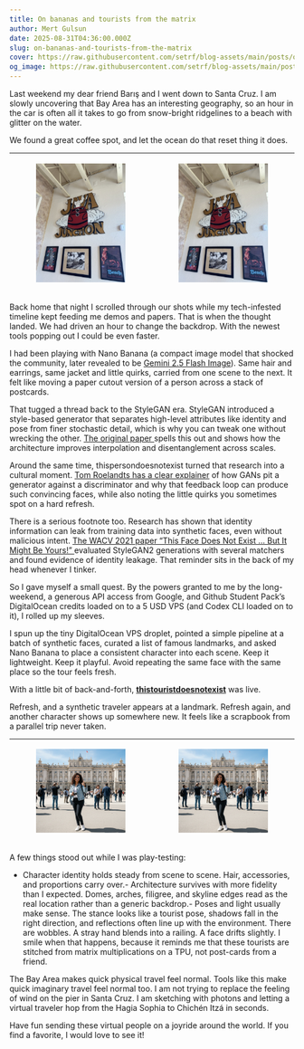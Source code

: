 ```yaml
---
title: On bananas and tourists from the matrix
author: Mert Gulsun
date: 2025-08-31T04:36:00.000Z
slug: on-bananas-and-tourists-from-the-matrix
cover: https://raw.githubusercontent.com/setrf/blog-assets/main/posts/on-bananas-and-tourists-from-the-matrix/images/cover-2608d6e5.jpg
og_image: https://raw.githubusercontent.com/setrf/blog-assets/main/posts/on-bananas-and-tourists-from-the-matrix/images/og-2608d6e5.jpg
---
```


Last weekend my dear friend Barış and I went down to Santa Cruz. I am slowly uncovering that Bay Area has an interesting geography, so an hour in the car is often all it takes to go from snow-bright ridgelines to a beach with glitter on the water. 

We found a great coffee spot, and let the ocean do that reset thing it does.

| <figure>![image](https://raw.githubusercontent.com/setrf/blog-assets/main/posts/on-bananas-and-tourists-from-the-matrix/images/image-2608d6e5-2608d6e5.jpeg)</figure> | <figure>![image](https://raw.githubusercontent.com/setrf/blog-assets/main/posts/on-bananas-and-tourists-from-the-matrix/images/image-2608d6e5-2608d6e5.jpeg)</figure> |
| --- | --- |

Back home that night I scrolled through our shots while my tech-infested timeline kept feeding me demos and papers. That is when the thought landed. We had driven an hour to change the backdrop. With the newest tools popping out I could be even faster.

I had been playing with Nano Banana (a compact image model that shocked the community, later revealed to be [Gemini 2.5 Flash Image](https://developers.googleblog.com/en/introducing-gemini-2-5-flash-image/)). Same hair and earrings, same jacket and little quirks, carried from one scene to the next. It felt like moving a paper cutout version of a person across a stack of postcards.

That tugged a thread back to the StyleGAN era. StyleGAN introduced a style-based generator that separates high-level attributes like identity and pose from finer stochastic detail, which is why you can tweak one without wrecking the other. [The original paper ](https://arxiv.org/abs/1812.04948)spells this out and shows how the architecture improves interpolation and disentanglement across scales.

Around the same time, thispersondoesnotexist turned that research into a cultural moment. [Tom Roelandts has a clear explainer](https://tomroelandts.com/articles/this-person-does-not-exist) of how GANs pit a generator against a discriminator and why that feedback loop can produce such convincing faces, while also noting the little quirks you sometimes spot on a hard refresh.

There is a serious footnote too. Research has shown that identity information can leak from training data into synthetic faces, even without malicious intent. [The WACV 2021 paper “This Face Does Not Exist … But It Might Be Yours!” ](https://arxiv.org/abs/2101.05084)evaluated StyleGAN2 generations with several matchers and found evidence of identity leakage. That reminder sits in the back of my head whenever I tinker. 

So I gave myself a small quest. By the powers granted to me by the long-weekend, a generous API access from Google, and Github Student Pack’s DigitalOcean credits loaded on to a 5 USD VPS (and Codex CLI loaded on to it), I rolled up my sleeves.

I spun up the tiny DigitalOcean VPS droplet, pointed a simple pipeline at a batch of synthetic faces, curated a list of famous landmarks, and asked Nano Banana to place a consistent character into each scene. Keep it lightweight. Keep it playful. Avoid repeating the same face with the same place so the tour feels fresh.

With a little bit of back-and-forth, [**thistouristdoesnotexist**](https://thistouristdoesnotexist.com/) was live. 

Refresh, and a synthetic traveler appears at a landmark. Refresh again, and another character shows up somewhere new. It feels like a scrapbook from a parallel trip never taken.

| <figure>![image](https://raw.githubusercontent.com/setrf/blog-assets/main/posts/on-bananas-and-tourists-from-the-matrix/images/image-2608d6e5-2608d6e5.png)</figure> | <figure>![image](https://raw.githubusercontent.com/setrf/blog-assets/main/posts/on-bananas-and-tourists-from-the-matrix/images/image-2608d6e5-2608d6e5.png)</figure> |
| --- | --- |

A few things stood out while I was play-testing:

- Character identity holds steady from scene to scene. Hair, accessories, and proportions carry over.- Architecture survives with more fidelity than I expected. Domes, arches, filigree, and skyline edges read as the real location rather than a generic backdrop.- Poses and light usually make sense. The stance looks like a tourist pose, shadows fall in the right direction, and reflections often line up with the environment.
There are wobbles. A stray hand blends into a railing. A face drifts slightly. I smile when that happens, because it reminds me that these tourists are stitched from matrix multiplications on a TPU, not post-cards from a friend.

The Bay Area makes quick physical travel feel normal. Tools like this make quick imaginary travel feel normal too. I am not trying to replace the feeling of wind on the pier in Santa Cruz. I am sketching with photons and letting a virtual traveler hop from the Hagia Sophia to Chichén Itzá in seconds.

Have fun sending these virtual people on a joyride around the world. If you find a favorite, I would love to see it!